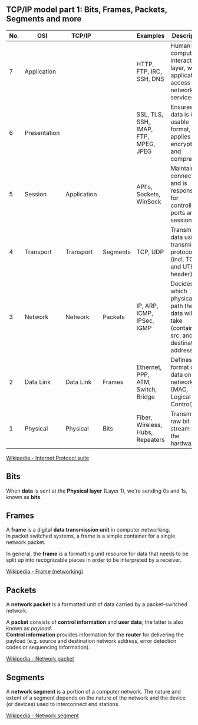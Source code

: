 ## TCP/IP model part 1: Bits, Frames, Packets, Segments and more

| No. | OSI          | TCP/IP      |          | Examples                             | Description                                                                            |
| --- | ------------ | ----------- | -------- | ------------------------------------ | -------------------------------------------------------------------------------------- |
| 7   | Application  |             |          | HTTP, FTP, IRC, SSH, DNS             | Human-computer interaction layer, where applications access network services           |
| 6   | Presentation |             |          | SSL, TLS, SSH, IMAP, FTP, MPEG, JPEG | Ensures that data is in usable format, applies data encryption and compression         |
| 5   | Session      | Application |          | API's, Sockets, WinSock              | Maintains connections and is responsible for controlling ports and sessions            |
| 4   | Transport    | Transport   | Segments | TCP, UDP                             | Transmits data using transmission protocols (incl. TCP and UTP header)                 |
| 3   | Network      | Network     | Packets  | IP, ARP, ICMP, IPSec, IGMP           | Decides which physical path the data will take (contains src. and destination address) |
| 2   | Data Link    | Data Link   | Frames   | Ethernet, PPP, ATM, Switch, Bridge   | Defines the format of data on the network (MAC, Logical Link Control)                  |
| 1   | Physical     | Physical    | Bits     | Fiber, Wireless, Hubs, Repeaters     | Transmits raw bit stream via the hardware                                              |

[Wikipedia - Internet Protocol suite](https://en.wikipedia.org/wiki/Internet_protocol_suite)

## Bits

When **data** is sent at the **Physical layer** (Layer 1), we're sending 0s and 1s, known as **bits**.

## Frames

A **frame** is a digital **data transmission unit** in computer networking.<br> In packet switched systems, a frame is a simple container for a single network packet.

In general, the **frame** is a formatting unit resource for data that needs to be split up into recognizable pieces in order to be interpreted by a receiver.

[Wikipedia - Frame (networking)](<https://en.wikipedia.org/wiki/Frame_(networking)>)

## Packets

A **network packet** is a formatted unit of data carried by a packet-switched network.

A **packet** consists of **control information** and **user data**; the latter is also known as _payload_.<br>
**Control information** provides information for the **router** for delivering the payload (e.g. source and destination network address, error detection codes or sequencing information).

[Wikipedia - Network packet](https://en.wikipedia.org/wiki/Network_packet)

## Segments

A **network segment** is a portion of a computer network.
The nature and extent of a segment depends on the nature of the network and the device (or devices) used to interconnect end stations.

[Wikipedia - Network segment](https://en.wikipedia.org/wiki/Network_segment)
